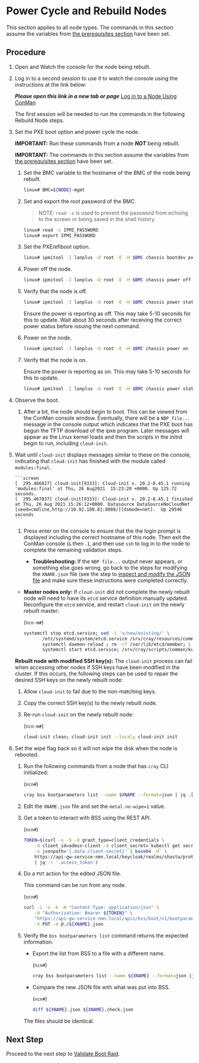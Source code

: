 # Power Cycle and Rebuild Nodes

This section applies to all node types. The commands in this section assume the variables from [the prerequisites section](Rebuild_NCNs.md#Prerequisites) have been set.

## Procedure

1. Open and Watch the console for the node being rebuilt.

1. Log in to a second session to use it to watch the console using the instructions at the link below:

   ***Please open this link in a new tab or page*** [Log in to a Node Using ConMan](../../conman/Log_in_to_a_Node_Using_ConMan.md)

   The first session will be needed to run the commands in the following Rebuild Node steps.

1. Set the PXE boot option and power cycle the node.

    **IMPORTANT:** Run these commands from a node ***NOT*** being rebuilt.

    **IMPORTANT:** The commands in this section assume the variables from [the prerequisites section](Rebuild_NCNs.md#Prerequisites) have been set.

    1. Set the BMC variable to the hostname of the BMC of the node being rebuilt.

        ```bash
        linux# BMC=${NODE}-mgmt
        ```

    1. Set and export the root password of the BMC.

        > NOTE: `read -s` is used to prevent the password from echoing to the screen or
        > being saved in the shell history.

        ```bash
        linux# read -s IPMI_PASSWORD
        linux# export IPMI_PASSWORD
        ```

    1. Set the PXE/efiboot option.

        ```bash
        linux# ipmitool -I lanplus -U root -E -H $BMC chassis bootdev pxe options=efiboot
        ```

    1. Power off the node.

        ```bash
        linux# ipmitool -I lanplus -U root -E -H $BMC chassis power off
        ```

    1. Verify that the node is off.

        ```bash
        linux# ipmitool -I lanplus -U root -E -H $BMC chassis power status
        ```

        Ensure the power is reporting as off. This may take 5-10 seconds for this to update. Wait about 30 seconds after receiving the correct power status before issuing the next command.

    1. Power on the node.

        ```bash
        linux# ipmitool -I lanplus -U root -E -H $BMC chassis power on
        ```

    1. Verify that the node is on.

       Ensure the power is reporting as on. This may take 5-10 seconds for this to update.

       ```bash
       linux# ipmitool -I lanplus -U root -E -H $BMC chassis power status
       ```

1. Observe the boot.

   1. After a bit, the node should begin to boot. This can be viewed from the ConMan console window. Eventually, there will be a `NBP file...` message in the console output which indicates that the PXE boot has begun the TFTP download of the ipxe program. Later messages will appear as the Linux kernel loads and then the scripts in the initrd begin to run, including `cloud-init`.

1. Wait until `cloud-init` displays messages similar to these on the console, indicating that `cloud-init` has finished with the module called `modules:final`.

       ```screen
       [  295.466827] cloud-init[9333]: Cloud-init v. 20.2-8.45.1 running 'modules:final' at Thu, 26 Aug2021  15:23:20 +0000. Up 125.72 seconds.
       [  295.467037] cloud-init[9333]: Cloud-init v. 20.2-8.45.1 finished at Thu, 26 Aug 2021 15:26:12+0000. Datasource DataSourceNoCloudNet [seed=cmdline,http://10.92.100.81:8888/][dsmode=net].  Up 29546 seconds
       ```

   1. Press enter on the console to ensure that the the login prompt is displayed including the correct hostname of this node. Then exit the ConMan console (`&` then `.`), and then use `ssh` to log in to the node to complete the remaining validation steps.

       * **Troubleshooting:** If the `NBP file...` output never appears, or something else goes wrong, go back to the steps for modifying the `XNAME.json` file (see the step to [inspect and modify the JSON file](Identify_Nodes_and_Update_Metadata.md#Inspect-and-modify-the-JSON-file) and make sure these instructions were completed correctly.

    * **Master nodes only:** If `cloud-init` did not complete the newly rebuilt node will need to have its `etcd` service definition manually updated. Reconfigure the `etcd` service, and restart `cloud-init` on the newly rebuilt master:

       (`ncn-m#`)
       ```bash
       systemctl stop etcd.service; sed -i 's/new/existing/' \
              /etc/systemd/system/etcd.service /srv/cray/resources/common/etcd/etcd.service; \
              systemctl daemon-reload ; rm -rf /var/lib/etcd/member; \
              systemctl start etcd.service; /srv/cray/scripts/common/kubernetes-cloudinit.sh
       ```

    **Rebuilt node with modified SSH key(s):** The `cloud-init` process can fail when accessing other nodes if SSH keys have been modified in the cluster. If this occurs, the following steps can be used to repair the desired SSH keys on the newly rebuilt node:

    1. Allow `cloud-init` to fail due to the non-matching keys.
    1. Copy the correct SSH key(s) to the newly rebuilt node.
    1. Re-run `cloud-init` on the newly rebuilt node:

       (`ncn-m#`)
       ```bash
       cloud-init clean; cloud-init init --local; cloud-init init
       ```

1. Set the wipe flag back so it will not wipe the disk when the node is rebooted.

   1. Run the following commands from a node that has `cray` CLI initialized:

       (`ncn#`)
       ```bash
       cray bss bootparameters list --name $XNAME --format=json | jq .[] > ${XNAME}.json
       ```

   1. Edit the `XNAME.json` file and set the `metal.no-wipe=1` value.

   1. Get a token to interact with BSS using the REST API.

       (`ncn#`)
       ```bash
       TOKEN=$(curl -s -S -d grant_type=client_credentials \
           -d client_id=admin-client -d client_secret=`kubectl get secrets admin-client-auth \
           -o jsonpath='{.data.client-secret}' | base64 -d` \
           https://api-gw-service-nmn.local/keycloak/realms/shasta/protocol/openid-connect/token \
           | jq -r '.access_token')
       ```

   1. Do a `PUT` action for the edited JSON file.

      This command can be run from any node.

       (`ncn#`)
       ```bash
       curl -i -s -k -H "Content-Type: application/json" \
           -H "Authorization: Bearer ${TOKEN}" \
           "https://api-gw-service-nmn.local/apis/bss/boot/v1/bootparameters" \
           -X PUT -d @./${XNAME}.json
       ```

   1. Verify the `bss bootparameters list` command returns the expected information.

      * Export the list from BSS to a file with a different name.

        (`ncn#`)
        ```bash
        cray bss bootparameters list --name ${XNAME} --format=json |jq .[]> ${XNAME}.check.json
        ```

      * Compare the new JSON file with what was put into BSS.

        (`ncn#`)
        ```bash
        diff ${XNAME}.json ${XNAME}.check.json
        ```

      The files should be identical.

## Next Step

Proceed to the next step to [Validate Boot Raid](Validate_Boot_Raid.md).

